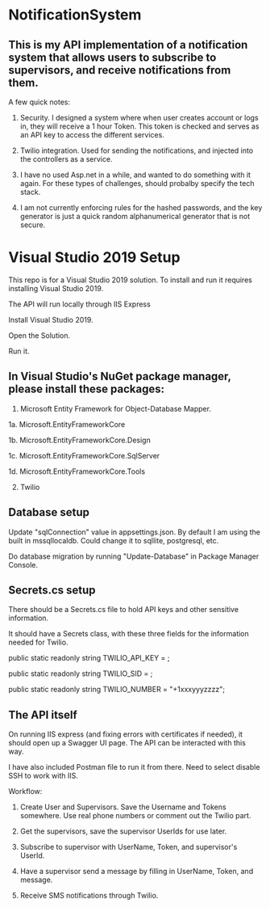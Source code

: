 # NotificationSystem

## This is my API implementation of a notification system that allows users to subscribe to supervisors, and receive notifications from them.

A few quick notes:

1. Security. I designed a system where when user creates account or logs in, they will receive a 1 hour Token. This token is checked and serves as an API key to access the different services.

2. Twilio integration. Used for sending the notifications, and injected into the controllers as a service.

3. I have no used Asp.net in a while, and wanted to do something with it again. For these types of challenges, should probalby specify the tech stack.

4. I am not currently enforcing rules for the hashed passwords, and the key generator is just a quick random alphanumerical generator that is not secure.

# Visual Studio 2019 Setup

This repo is for a Visual Studio 2019 solution. To install and run it requires installing Visual Studio 2019.

The API will run locally through IIS Express

Install Visual Studio 2019.

Open the Solution.

Run it.

## In Visual Studio's NuGet package manager, please install these packages:

1. Microsoft Entity Framework for Object-Database Mapper.
  
  1a. Microsoft.EntityFrameworkCore
  
  1b. Microsoft.EntityFrameworkCore.Design
  
  1c. Microsoft.EntityFrameworkCore.SqlServer
  
  1d. Microsoft.EntityFrameworkCore.Tools

2. Twilio

## Database setup

Update "sqlConnection" value in appsettings.json. By default I am using the built in mssqllocaldb. Could change it to sqllite, postgresql, etc.

Do database migration by running "Update-Database" in Package Manager Console.

## Secrets.cs setup

There should be a Secrets.cs file to hold API keys and other sensitive information.

It should have a Secrets class, with these three fields for the information needed for Twilio.

public static readonly string TWILIO_API_KEY = <key>;

public static readonly string TWILIO_SID = <SID>;
  
public static readonly string TWILIO_NUMBER = "+1xxxyyyzzzz";
  
## The API itself

On running IIS express (and fixing errors with certificates if needed), it should open up a Swagger UI page. The API can be interacted with this way.

I have also included Postman file to run it from there. Need to select disable SSH to work with IIS.
  
Workflow:
  
1. Create User and Supervisors. Save the Username and Tokens somewhere. Use real phone numbers or comment out the Twilio part.
  
2. Get the supervisors, save the supervisor UserIds for use later.
  
3. Subscribe to supervisor with UserName, Token, and supervisor's UserId.
  
4. Have a supervisor send a message by filling in UserName, Token, and message.
  
5. Receive SMS notifications through Twilio.
